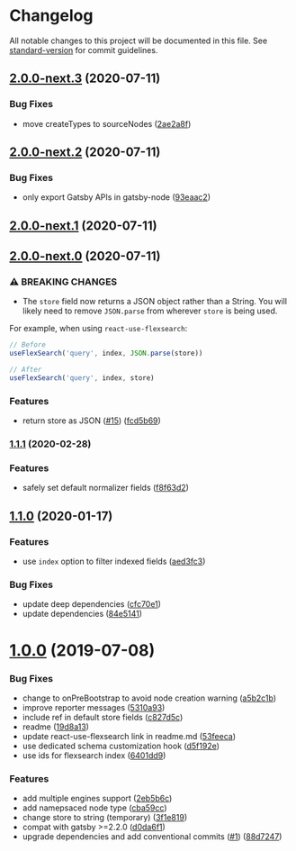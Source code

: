# Changelog

All notable changes to this project will be documented in this file. See [standard-version](https://github.com/conventional-changelog/standard-version) for commit guidelines.

## [2.0.0-next.3](https://github.com/angeloashmore/gatsby-plugin-local-search/compare/v2.0.0-next.2...v2.0.0-next.3) (2020-07-11)


### Bug Fixes

* move createTypes to sourceNodes ([2ae2a8f](https://github.com/angeloashmore/gatsby-plugin-local-search/commit/2ae2a8fd416a3db26b59ad17eb8ddd60f19c6ab6))

## [2.0.0-next.2](https://github.com/angeloashmore/gatsby-plugin-local-search/compare/v2.0.0-next.1...v2.0.0-next.2) (2020-07-11)


### Bug Fixes

* only export Gatsby APIs in gatsby-node ([93eaac2](https://github.com/angeloashmore/gatsby-plugin-local-search/commit/93eaac263012ae16f77be4badf6540a4f2b06a89))

## [2.0.0-next.1](https://github.com/angeloashmore/gatsby-plugin-local-search/compare/v2.0.0-next.0...v2.0.0-next.1) (2020-07-11)

## [2.0.0-next.0](https://github.com/angeloashmore/gatsby-plugin-local-search/compare/v1.1.1...v2.0.0-next.0) (2020-07-11)


### ⚠ BREAKING CHANGES

* The `store` field now returns a JSON object rather than a String. You will likely need to remove `JSON.parse` from wherever `store` is being used.

For example, when using `react-use-flexsearch`:

```js
// Before
useFlexSearch('query', index, JSON.parse(store))

// After
useFlexSearch('query', index, store)
```

### Features

* return store as JSON ([#15](https://github.com/angeloashmore/gatsby-plugin-local-search/issues/15)) ([fcd5b69](https://github.com/angeloashmore/gatsby-plugin-local-search/commit/fcd5b69b39f6cca7ffcb1a31f5550c8658b0ca76))

### [1.1.1](https://github.com/angeloashmore/gatsby-plugin-local-search/compare/v1.1.0...v1.1.1) (2020-02-28)


### Features

* safely set default normalizer fields ([f8f63d2](https://github.com/angeloashmore/gatsby-plugin-local-search/commit/f8f63d2f3bdcdbc8b233eed3a5846f9754836d78))

## [1.1.0](https://github.com/angeloashmore/gatsby-plugin-local-search/compare/v1.0.0...v1.1.0) (2020-01-17)


### Features

* use `index` option to filter indexed fields ([aed3fc3](https://github.com/angeloashmore/gatsby-plugin-local-search/commit/aed3fc3ad61d30c899b5cca7e5d4d0df7fd1864a))


### Bug Fixes

* update deep dependencies ([cfc70e1](https://github.com/angeloashmore/gatsby-plugin-local-search/commit/cfc70e10fb3e4455e0e6c18390b24f5188733b1e))
* update dependencies ([84e5141](https://github.com/angeloashmore/gatsby-plugin-local-search/commit/84e5141aa7fa74f5740567e30706e38a6342123e))

# [1.0.0](https://github.com/angeloashmore/gatsby-plugin-local-search/compare/v0.1.4...v1.0.0) (2019-07-08)


### Bug Fixes

* change to onPreBootstrap to avoid node creation warning ([a5b2c1b](https://github.com/angeloashmore/gatsby-plugin-local-search/commit/a5b2c1b))
* improve reporter messages ([5310a93](https://github.com/angeloashmore/gatsby-plugin-local-search/commit/5310a93))
* include ref in default store fields ([c827d5c](https://github.com/angeloashmore/gatsby-plugin-local-search/commit/c827d5c))
* readme ([19d8a13](https://github.com/angeloashmore/gatsby-plugin-local-search/commit/19d8a13))
* update react-use-flexsearch link in readme.md ([53feeca](https://github.com/angeloashmore/gatsby-plugin-local-search/commit/53feeca))
* use dedicated schema customization hook ([d5f192e](https://github.com/angeloashmore/gatsby-plugin-local-search/commit/d5f192e))
* use ids for flexsearch index ([6401dd9](https://github.com/angeloashmore/gatsby-plugin-local-search/commit/6401dd9))


### Features

* add multiple engines support ([2eb5b6c](https://github.com/angeloashmore/gatsby-plugin-local-search/commit/2eb5b6c))
* add namepsaced node type ([cba59cc](https://github.com/angeloashmore/gatsby-plugin-local-search/commit/cba59cc))
* change store to string (temporary) ([3f1e819](https://github.com/angeloashmore/gatsby-plugin-local-search/commit/3f1e819))
* compat with gatsby >=2.2.0 ([d0da6f1](https://github.com/angeloashmore/gatsby-plugin-local-search/commit/d0da6f1))
* upgrade dependencies and add conventional commits ([#1](https://github.com/angeloashmore/gatsby-plugin-local-search/issues/1)) ([88d7247](https://github.com/angeloashmore/gatsby-plugin-local-search/commit/88d7247))
